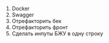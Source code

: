 1. Docker
2. Swagger
3. Отрефакторить бек
4. Отрефакторить фронт
5. Сделать инпуты БЖУ в одну строку